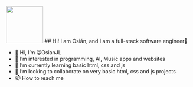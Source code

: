 <img width="100" height="100" border-radius="100" src=https://res.cloudinary.com/dg4q5s1fc/image/upload/w_1000,c_fill,ar_1:1,g_auto,r_max,bo_5px_solid_red,b_rgb:262c35/v1715494870/Osian_Avatar_mtrizw.png>
## Hi! I am Osián, and I am a full-stack software engineer👋


- 👋 Hi, I’m @OsianJL
- 👀 I’m interested in programming, AI, Music apps and websites
- 🌱 I’m currently learning basic html, css and js
- 💞️ I’m looking to collaborate on very basic html, css and js projects
- 📫 How to reach me 

<!---
OsianJL/OsianJL is a ✨ special ✨ repository because its `README.md` (this file) appears on your GitHub profile.
You can click the Preview link to take a look at your changes.
--->
